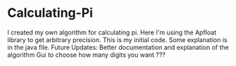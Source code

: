 # Calculating-Pi
I created my own algorithm for calculating pi.  Here I'm using the Apfloat library to get arbitrary precision.
This is my initial code.
Some explanation is in the java file.
Future Updates:
  Better documentation and explanation of the algorithm
  Gui to choose how many digits you want
  ???
